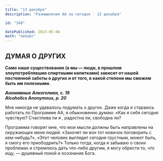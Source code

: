 ```yaml
---
title: "13 декабря"
description: "Размышления АА на сегодня - 13 декабря"

id: "348"

datePublished: 2023-05-04
moth: "dekabr"
---
```


## ДУМАЯ О ДРУГИХ

**Само наше существование (а мы — люди, в прошлом злоупотреблявшие спиртными
напитками) зависит от нашей постоянной заботы о других и от того, в какой
степени мы сможем быть им полезными.**

**_Анонимные Алкоголики, с. 19  
Alcoholics Anonymous, p. 20_**

Мне никогда не удавалось подумать о других. Даже когда я стараюсь работать по
Программе АА, я обыкновенно думаю: «Как _я_ себя сегодня чувствую? Счастлива
ли _я_ , радостна ли, свободна ли?

Программа говорит мне, что мои мысли _должны_ быть направлены на окружающих
меня людей: «Захочет ли вон тот новичок поговорить с кем-нибудь?», «Этот
человек выглядит сегодня грустным, может быть, я смогу его приободрить?»
Только тогда, когда я забываю о своих проблемах и стремлюсь дать что-либо
другим, я могу обрести то, что ищу, — душевный покой и осознание Бога.
